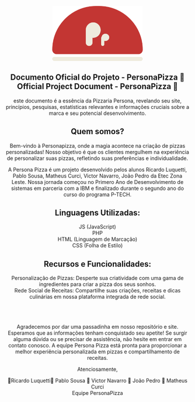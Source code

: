 <div align="center">
  <img src="https://github.com/P4BLOll/Persona-Pizza/blob/main/Paginas/img/logo.svg" height="150" alt="stats graph"  />
  <h2 align="center">Documento Oficial do Projeto - PersonaPizza 🍕<br>Official Project Document - PersonaPizza 🍕</h2>

  este documento é a essência da Pizzaria Persona, revelando seu site, princípios, pesquisas, estatísticas relevantes e informações cruciais sobre a marca e seu potencial desenvolvimento.

  <h2 align="center">Quem somos?</h2>

Bem-vindo à Personapizza, onde a magia acontece na criação de pizzas personalizadas! Nosso objetivo é que os clientes mergulhem na experiência de personalizar suas pizzas, refletindo suas preferências e individualidade.

A Persona Pizza é um projeto desenvolvido pelos alunos Ricardo Luquetti, Pablo Sousa, Matheus Curci, Victor Navarro, João Pedro da Etec Zona Leste. Nossa jornada começou no Primero Ano de Desenvolvimento de sistemas em parceria com a IBM e finalizado durante o segundo ano do curso do programa P-TECH.

  <h2 align="center">Linguagens Utilizadas:</h2>
    JS (JavaScript)<br>
    PHP<br>
    HTML (Linguagem de Marcação)<br>
    CSS (Folha de Estilo)<br>


  <h2 align="center">Recursos e Funcionalidades:</h2>
    Personalização de Pizzas: Desperte sua criatividade com uma gama de ingredientes para criar a pizza dos seus sonhos.<br>
    Rede Social de Receitas: Compartilhe suas criações, receitas e dicas culinárias em nossa plataforma integrada de rede social.
    <br>
    <br>
    <br>
    <br>

Agradecemos por dar uma passadinha em nosso repositório e site. Esperamos que as informações tenham conquistado seu apetite! Se surgir alguma dúvida ou se precisar de assistência, não hesite em entrar em contato         conosco. A equipe Persona Pizza está pronta para proporcionar a melhor experiência personalizada em pizzas e compartilhamento de receitas.

Atenciosamente,

🍕Ricardo Luquetti🍕
Pablo Sousa 🍕
Victor Navarro 🍕
João Pedro 🍕
Matheus Curci<br>
Equipe PersonaPizza
</div>
